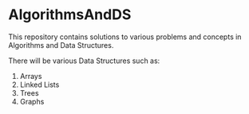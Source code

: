 # AlgorithmsAndDS
This repository contains solutions to various problems and concepts in Algorithms and Data Structures.

There will be various Data Structures such as:

1. Arrays
2. Linked Lists
3. Trees
4. Graphs
